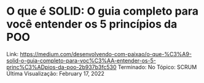 # O que é SOLID: O guia completo para você entender os 5 princípios da POO

Link: https://medium.com/desenvolvendo-com-paixao/o-que-%C3%A9-solid-o-guia-completo-para-voc%C3%AA-entender-os-5-princ%C3%ADpios-da-poo-2b937b3fc530
Terminado: No
Tópico: SCRUM
Última Visualização: February 17, 2022
